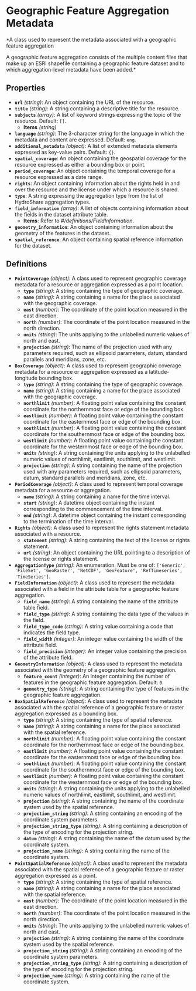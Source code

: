 # Geographic Feature Aggregation Metadata

*A class used to represent the metadata associated with a geographic feature aggregation

A geographic feature aggregation consists of the multiple content files that make up an
ESRI shapefile containing a geographic feature dataset and to which aggregation-level
metadata have been added.*

## Properties

- **`url`** *(string)*: An object containing the URL of the resource.
- **`title`** *(string)*: A string containing a descriptive title for the resource.
- **`subjects`** *(array)*: A list of keyword strings expressing the topic of the resource. Default: `[]`.
    - **Items** *(string)*
- **`language`** *(string)*: The 3-character string for the language in which the metadata and content are expressed. Default: `eng`.
- **`additional_metadata`** *(object)*: A list of extended metadata elements expressed as key-value pairs. Default: `{}`.
- **`spatial_coverage`**: An object containing the geospatial coverage for the resource expressed as either a bounding box or point.
- **`period_coverage`**: An object containing the temporal coverage for a resource expressed as a date range.
- **`rights`**: An object containing information about the rights held in and over the resource and the license under which a resource is shared.
- **`type`**: A string expressing the aggregation type from the list of HydroShare aggregation types.
- **`field_information`** *(array)*: A list of objects containing information about the fields in the dataset attribute table.
    - **Items**: Refer to *#/definitions/FieldInformation*.
- **`geometry_information`**: An object containing information about the geometry of the features in the dataset.
- **`spatial_reference`**: An object containing spatial reference information for the dataset.
## Definitions

- **`PointCoverage`** *(object)*: A class used to represent geographic coverage metadata for a resource or aggregation expressed as a
point location.
    - **`type`** *(string)*: A string containing the type of geographic coverage.
    - **`name`** *(string)*: A string containing a name for the place associated with the geographic coverage.
    - **`east`** *(number)*: The coordinate of the point location measured in the east direction.
    - **`north`** *(number)*: The coordinate of the point location measured in the north direction.
    - **`units`** *(string)*: The units applying to the unlabelled numeric values of north and east.
    - **`projection`** *(string)*: The name of the projection used with any parameters required, such as ellipsoid parameters, datum, standard parallels and meridians, zone, etc.
- **`BoxCoverage`** *(object)*: A class used to represent geographic coverage metadata for a resource or aggregation expressed as a
latitude-longitude bounding box.
    - **`type`** *(string)*: A string containing the type of geographic coverage.
    - **`name`** *(string)*: A string containing a name for the place associated with the geographic coverage.
    - **`northlimit`** *(number)*: A floating point value containing the constant coordinate for the northernmost face or edge of the bounding box.
    - **`eastlimit`** *(number)*: A floating point value containing the constant coordinate for the easternmost face or edge of the bounding box.
    - **`southlimit`** *(number)*: A floating point value containing the constant coordinate for the southernmost face or edge of the bounding box.
    - **`westlimit`** *(number)*: A floating point value containing the constant coordinate for the westernmost face or edge of the bounding box.
    - **`units`** *(string)*: A string containing the units applying to the unlabelled numeric values of northlimit, eastlimit, southlimit, and westlimit.
    - **`projection`** *(string)*: A string containing the name of the projection used with any parameters required, such as ellipsoid parameters, datum, standard parallels and meridians, zone, etc.
- **`PeriodCoverage`** *(object)*: A class used to represent temporal coverage metadata for a resource or aggregation.
    - **`name`** *(string)*: A string containing a name for the time interval.
    - **`start`** *(string)*: A datetime object containing the instant corresponding to the commencement of the time interval.
    - **`end`** *(string)*: A datetime object containing the instant corresponding to the termination of the time interval.
- **`Rights`** *(object)*: A class used to represent the rights statement metadata associated with a resource.
    - **`statement`** *(string)*: A string containing the text of the license or rights statement.
    - **`url`** *(string)*: An object containing the URL pointing to a description of the license or rights statement.
- **`AggregationType`** *(string)*: An enumeration. Must be one of: `['Generic', 'FileSet', 'GeoRaster', 'NetCDF', 'GeoFeature', 'RefTimeseries', 'TimeSeries']`.
- **`FieldInformation`** *(object)*: A class used to represent the metadata associated with a field in the attribute table for a geographic
feature aggregation.
    - **`field_name`** *(string)*: A string containing the name of the attribute table field.
    - **`field_type`** *(string)*: A string containing the data type of the values in the field.
    - **`field_type_code`** *(string)*: A string value containing a code that indicates the field type.
    - **`field_width`** *(integer)*: An integer value containing the width of the attribute field.
    - **`field_precision`** *(integer)*: An integer value containing the precision of the attribute field.
- **`GeometryInformation`** *(object)*: A class used to represent the metadata associated with the geometry of a geographic feature aggregation.
    - **`feature_count`** *(integer)*: An integer containing the number of features in the geographic feature aggregation. Default: `0`.
    - **`geometry_type`** *(string)*: A string containing the type of features in the geographic feature aggregation.
- **`BoxSpatialReference`** *(object)*: A class used to represent the metadata associated with the spatial reference of a geographic
feature or raster aggregation expressed as a bounding box.
    - **`type`** *(string)*: A string containing the type of spatial reference.
    - **`name`** *(string)*: A string containing a name for the place associated with the spatial reference.
    - **`northlimit`** *(number)*: A floating point value containing the constant coordinate for the northernmost face or edge of the bounding box.
    - **`eastlimit`** *(number)*: A floating point value containing the constant coordinate for the easternmost face or edge of the bounding box.
    - **`southlimit`** *(number)*: A floating point value containing the constant coordinate for the southernmost face or edge of the bounding box.
    - **`westlimit`** *(number)*: A floating point value containing the constant coordinate for the westernmost face or edge of the bounding box.
    - **`units`** *(string)*: A string containing the units applying to the unlabelled numeric values of northlimit, eastlimit, southlimit, and westlimit.
    - **`projection`** *(string)*: A string containing the name of the coordinate system used by the spatial reference.
    - **`projection_string`** *(string)*: A string containing an encoding of the coordinate system parameters.
    - **`projection_string_type`** *(string)*: A string containing a description of the type of encoding for the projection string.
    - **`datum`** *(string)*: A string containing the name of the datum used by the coordinate system.
    - **`projection_name`** *(string)*: A string containing the name of the coordinate system.
- **`PointSpatialReference`** *(object)*: A class used to represent the metadata associated with the spatial reference of a geographic
feature or raster aggregation expressed as a point.
    - **`type`** *(string)*: A string containing the type of spatial reference.
    - **`name`** *(string)*: A string containing a name for the place associated with the spatial reference.
    - **`east`** *(number)*: The coordinate of the point location measured in the east direction.
    - **`north`** *(number)*: The coordinate of the point location measured in the north direction.
    - **`units`** *(string)*: The units applying to the unlabelled numeric values of north and east.
    - **`projection`** *(string)*: A string containing the name of the coordinate system used by the spatial reference.
    - **`projection_string`** *(string)*: A string containing an encoding of the coordinate system parameters.
    - **`projection_string_type`** *(string)*: A string containing a description of the type of encoding for the projection string.
    - **`projection_name`** *(string)*: A string containing the name of the coordinate system.
